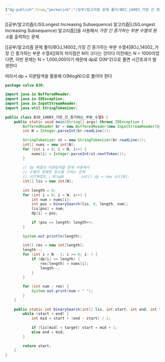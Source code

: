 ```yaml
---
{"dg-publish":true,"permalink":"/공부/알고리즘 문제 풀이/BOJ_14003_가장 긴 증가하는 부분 수열5/","dgPassFrontmatter":true}
---
```



[[공부/알고리즘/LIS(Longest Increasing Subsequence) 알고리즘\|LIS(Longest Increasing Subsequence) 알고리즘]]을 사용해서 *가장 긴 증가하는 부분 수열의 원소*를 출력하는 문제

[[공부/알고리즘 문제 풀이/BOJ_14002_가장 긴 증가하는 부분 수열4\|BOJ_14002_가장 긴 증가하는 부분 수열4]]와의 차이점은 N이 크다는 것이다
이전에는 N = 1000이었다면, 이번 문제는 N = 1,000,000이기 때문에
dp로 O(N^2)으로 풀면 시간초과가 발생한다

따라서 dp + 이분탐색을 활용해 O(NlogN)으로 풀어야 한다

```java
package solve.BJO;  
  
import java.io.BufferedReader;  
import java.io.IOException;  
import java.io.InputStreamReader;  
import java.util.StringTokenizer;  
  
public class BJO_14003_가장_긴_증가하는_부분_수열5 {  
    public static void main(String[] args) throws IOException {  
        BufferedReader br = new BufferedReader(new InputStreamReader(System.in));  
        int N = Integer.parseInt(br.readLine());  
  
        StringTokenizer st = new StringTokenizer(br.readLine());  
        int[] nums = new int[N];  
        for (int i = 0; i < N; i++) {  
            nums[i] = Integer.parseInt(st.nextToken());  
        }  
  
        // dp 배열과 이분탐색을 함께 사용해서  
        // 수열의 정확한 원소를 구하는 문제  
        // 시간복잡도 : NlogN        int[] dp = new int[N];  
        int[] lis = new int[N];  
  
        int length = 0;  
        for (int i = 0; i < N; i++) {  
            int num = nums[i];  
            int pos = binarySearch(lis, 0, length, num);  
            lis[pos] = num;  
            dp[i] = pos;  
  
            if (pos == length) length++;  
        }  
  
        System.out.println(length);  
  
        int[] res = new int[length];  
        length--;  
        for (int i = N - 1; i >= 0; i--) {  
            if (dp[i] == length) {  
                res[length] = nums[i];  
                length--;  
            }  
        }  
  
        for (int num : res) {  
            System.out.print(num + " ");  
        }  
    }  
  
    public static int binarySearch(int[] lis, int start, int end, int target) {  
        while (start < end) {  
            int mid = start + (end - start) / 2;  
  
            if (lis[mid] < target) start = mid + 1;  
            else end = mid;  
        }  
  
        return start;  
    }  
}
```